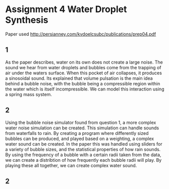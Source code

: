 # Assignment 4 Water Droplet Synthesis

Paper used http://persianney.com/kvdoelcsubc/publications/prep04.pdf

## **1**
As the paper describes, water on its own does not create a large noise. The sound we hear from water droplets and bubbles come from the trapping of air under the waters surface. When this pocket of air collapses, it produces a sinosoidal sound. Its explained that volume pulsation is the main idea behind a bubble noise, with the bubble being a compressible region within the water which is itself incompressible. We can model this interaction using a spring mass system.

## **2**
Using the bubble noise simulator found from question 1, a more complex water noise simulation can be created. This simulation can handle sounds from waterfalls to rain. By creating a program where differently sized bubbles can be produced, and played based on a weighting, a complex water sound can be created. In the paper this was handled using sliders for a variety of bubble sizes, and the statistical properties of how rain sounds. By using the frequency of a bubble with a certain radii taken from the data, we can create a distribtion of how frequently each bubble radii will play. By playing these all together, we can create complex water sound.

## **2**
